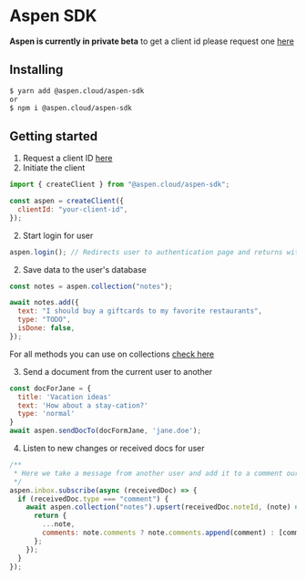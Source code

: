 # Aspen SDK

**Aspen is currently in private beta** to get a client id please request one [here](https://form.jotform.com/201044739342046)

## Installing

```bash
$ yarn add @aspen.cloud/aspen-sdk
or
$ npm i @aspen.cloud/aspen-sdk
```

## Getting started

1. Request a client ID [here](https://form.jotform.com/201044739342046)
2. Initiate the client

```javascript
import { createClient } from "@aspen.cloud/aspen-sdk";

const aspen = createClient({
  clientId: "your-client-id",
});
```

2. Start login for user

```javascript
aspen.login(); // Redirects user to authentication page and returns with token
```

2. Save data to the user's database

```javascript
const notes = aspen.collection("notes");

await notes.add({
  text: "I should buy a giftcards to my favorite restaurants",
  type: "TODO",
  isDone: false,
});
```

For all methods you can use on collections [check here](https://github.com/aspen-cloud/aspen-sdk/blob/master/src/Collection.ts)

3. Send a document from the current user to another

```javascript
const docForJane = {
  title: 'Vacation ideas'
  text: 'How about a stay-cation?'
  type: 'normal'
}
await aspen.sendDocTo(docFormJane, 'jane.doe');
```

4. Listen to new changes or received docs for user

```javascript
/**
 * Here we take a message from another user and add it to a comment our note list.
 */
aspen.inbox.subscribe(async (receivedDoc) => {
  if (receivedDoc.type === "comment") {
    await aspen.collection("notes").upsert(receivedDoc.noteId, (note) => {
      return {
        ...note,
        comments: note.comments ? note.comments.append(comment) : [comment],
      };
    });
  }
});
```
